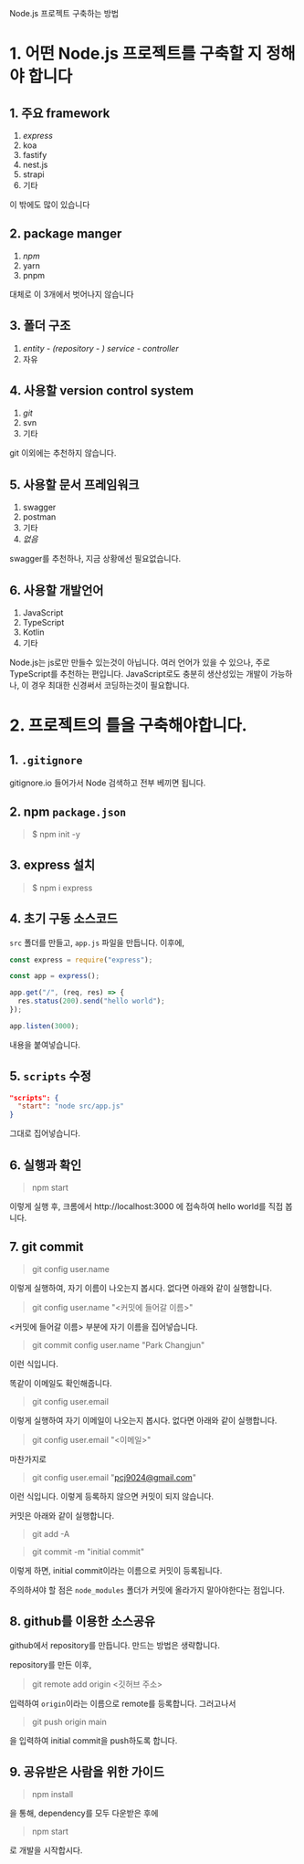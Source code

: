Node.js 프로젝트 구축하는 방법

# 1. 어떤 Node.js 프로젝트를 구축할 지 정해야 합니다

## 1. 주요 framework

1. *express*
2. koa
3. fastify
4. nest.js
5. strapi
6. 기타

이 밖에도 많이 있습니다

## 2. package manger

1. *npm*
2. yarn
3. pnpm

대체로 이 3개에서 벗어나지 않습니다

## 3. 폴더 구조

1. *entity - (repository - ) service - controller*
2. 자유

## 4. 사용할 version control system

1. *git*
2. svn
3. 기타

git 이외에는 추천하지 않습니다.

## 5. 사용할 문서 프레임워크

1. swagger
2. postman
3. 기타
4. *없음*

swagger를 추천하나, 지금 상황에선 필요없습니다.

## 6. 사용할 개발언어

1. JavaScript
2. TypeScript
3. Kotlin
4. 기타

Node.js는 js로만 만들수 있는것이 아닙니다. 여러 언어가 있을 수 있으나, 주로 TypeScript를 추천하는 편입니다. JavaScript로도 충분히 생산성있는 개발이 가능하나, 이 경우 최대한 신경써서 코딩하는것이 필요합니다.

# 2. 프로젝트의 틀을 구축해야합니다.

## 1. `.gitignore`

gitignore.io 들어가서 Node 검색하고 전부 베끼면 됩니다.

## 2. npm `package.json`

> $ npm init -y 

## 3. express 설치

> $ npm i express

## 4. 초기 구동 소스코드

`src` 폴더를 만들고, `app.js` 파일을 만듭니다. 이후에,

```javascript
const express = require("express");

const app = express();

app.get("/", (req, res) => {
  res.status(200).send("hello world");
});

app.listen(3000);
```

내용을 붙여넣습니다.

## 5. `scripts` 수정

```json
"scripts": {
  "start": "node src/app.js"
}
```
그대로 집어넣습니다.

## 6. 실행과 확인

> npm start

이렇게 실행 후, 크롬에서 http://localhost:3000 에 접속하여 hello world를 직접 봅니다.

## 7. git commit

> git config user.name

이렇게 실행하여, 자기 이름이 나오는지 봅시다. 없다면 아래와 같이 실행합니다.

> git config user.name "<커밋에 들어갈 이름>"

<커밋에 들어갈 이름> 부분에 자기 이름을 집어넣습니다.

> git commit config user.name "Park Changjun"

이런 식입니다. 

똑같이 이메일도 확인해줍니다.

> git config user.email

이렇게 실행하여 자기 이메일이 나오는지 봅시다. 없다면 아래와 같이 실행합니다.

> git config user.email "<이메일>"

마찬가지로

> git config user.email "pcj9024@gmail.com"

이런 식입니다. 이렇게 등록하지 않으면 커밋이 되지 않습니다.

커밋은 아래와 같이 실행합니다.

> git add -A

> git commit -m "initial commit"

이렇게 하면, initial commit이라는 이름으로 커밋이 등록됩니다.

주의하셔야 할 점은 `node_modules` 폴더가 커밋에 올라가지 말아야한다는 점입니다. 

## 8. github를 이용한 소스공유

github에서 repository를 만듭니다. 만드는 방법은 생략합니다.

repository를 만든 이후, 

> git remote add origin <깃허브 주소>

입력하여 `origin`이라는 이름으로 remote를 등록합니다. 그러고나서

> git push origin main

을 입력하여 initial commit을 push하도록 합니다.

## 9. 공유받은 사람을 위한 가이드

> npm install

을 통해, dependency를 모두 다운받은 후에 

> npm start

로 개발을 시작합시다.